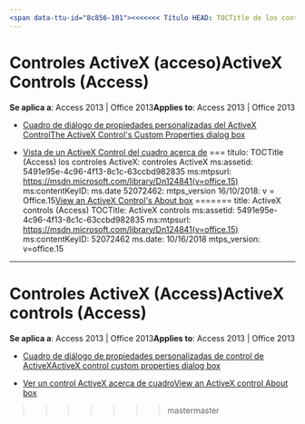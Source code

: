 ```yaml
---
<span data-ttu-id="8c856-101"><<<<<<< Título HEAD: TOCTitle de los controles ActiveX (Access): los controles ActiveX ms:assetid: 5491e95e-4c96-4f13-8c1c-63ccbd982835 ms:mtpsurl: https://msdn.microsoft.com/library/Dn124841(v=office.15) ms:contentKeyID: ms.date 52072462: 18/09/2015 mtps_version: Office.15</span><span class="sxs-lookup"><span data-stu-id="8c856-101"><<<<<<< HEAD title: ActiveX Controls (Access) TOCTitle: ActiveX Controls ms:assetid: 5491e95e-4c96-4f13-8c1c-63ccbd982835 ms:mtpsurl: https://msdn.microsoft.com/library/Dn124841(v=office.15) ms:contentKeyID: 52072462 ms.date: 09/18/2015 mtps_version: v=office.15</span></span>
---
```


# <a name="activex-controls-access"></a><span data-ttu-id="8c856-102">Controles ActiveX (acceso)</span><span class="sxs-lookup"><span data-stu-id="8c856-102">ActiveX Controls (Access)</span></span>

<span data-ttu-id="8c856-103">**Se aplica a**: Access 2013 | Office 2013</span><span class="sxs-lookup"><span data-stu-id="8c856-103">**Applies to**: Access 2013 | Office 2013</span></span>

  - [<span data-ttu-id="8c856-104">Cuadro de diálogo de propiedades personalizadas del ActiveX Control</span><span class="sxs-lookup"><span data-stu-id="8c856-104">The ActiveX Control's Custom Properties dialog box</span></span>](the-activex-control-s-custom-properties-dialog-box.md)

  - <span data-ttu-id="8c856-105">[Vista de un ActiveX Control del cuadro acerca de](view-an-activex-control-s-about-box.md) === título: TOCTitle (Access) los controles ActiveX: controles ActiveX ms:assetid: 5491e95e-4c96-4f13-8c1c-63ccbd982835 ms:mtpsurl: https://msdn.microsoft.com/library/Dn124841(v=office.15) ms:contentKeyID: ms.date 52072462: mtps_version 16/10/2018: v = Office.15</span><span class="sxs-lookup"><span data-stu-id="8c856-105">[View an ActiveX Control's About box](view-an-activex-control-s-about-box.md) ======= title: ActiveX controls (Access) TOCTitle: ActiveX controls ms:assetid: 5491e95e-4c96-4f13-8c1c-63ccbd982835 ms:mtpsurl: https://msdn.microsoft.com/library/Dn124841(v=office.15) ms:contentKeyID: 52072462 ms.date: 10/16/2018 mtps_version: v=office.15</span></span>
---

# <a name="activex-controls-access"></a><span data-ttu-id="8c856-106">Controles ActiveX (Access)</span><span class="sxs-lookup"><span data-stu-id="8c856-106">ActiveX controls (Access)</span></span> 

<span data-ttu-id="8c856-107">**Se aplica a**: Access 2013 | Office 2013</span><span class="sxs-lookup"><span data-stu-id="8c856-107">**Applies to**: Access 2013 | Office 2013</span></span>

  - [<span data-ttu-id="8c856-108">Cuadro de diálogo de propiedades personalizadas de control de ActiveX</span><span class="sxs-lookup"><span data-stu-id="8c856-108">ActiveX control custom properties dialog box</span></span>](the-activex-control-s-custom-properties-dialog-box.md)

  - [<span data-ttu-id="8c856-109">Ver un control ActiveX acerca de cuadro</span><span class="sxs-lookup"><span data-stu-id="8c856-109">View an ActiveX control About box</span></span>](view-an-activex-control-s-about-box.md)
>>>>>>> <span data-ttu-id="8c856-110">master</span><span class="sxs-lookup"><span data-stu-id="8c856-110">master</span></span>


